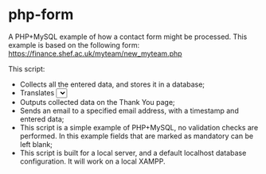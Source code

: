 # php-form

A PHP+MySQL example of how a contact form might be processed.
This example is based on the following form: https://finance.shef.ac.uk/myteam/new_myteam.php

This script:
* Collects all the entered data, and stores it in a database;
* Translates <select> values such as 1, 2, 16 etc into faculty and department names, for example: 83 => "Faculty Office - Engineering";
* Outputs collected data  on the Thank You page; 
* Sends an email to a specified email address, with a timestamp and entered data;
* This script is a simple example of PHP+MySQL, no validation checks are performed. In this example fields that are marked as mandatory can be left blank;
* This script is built for a local server, and a default localhost database configuration. It will work on a local XAMPP.
